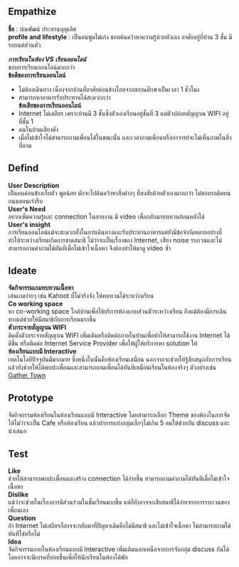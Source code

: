 ## Empathize

**ชื่อ** : ปณพัฒน์ ประสานบุญเลิศ  
**profile and lifestyle** : เป็นคนพูดไม่เก่ง ชอบค้นคว้าหาความรู้ด้วยตัวเอง อาศัยอยู่ที่บ้าน 3 ชั้น มีรถยนต์ส่วนตัว

**_การเรียนในห้อง VS เรียนออนไลน์_**  
ชอบการเรียนออนไลน์มากกว่า  
**ข้อดีของการเรียนออนไลน์**

- ไม่ต้องเดินทาง เนื่องจากบ้านที่อาศัยค่อนข้างไกลจากสถานศึกษาเป็นเวลา 1 ชั่วโมง
- สามารถหาอาหารรับประทานได้สะดวกกว่า  
  **ข้อเสียของการเรียนออนไลน์**
- Internet ไม่เสถียร เพราะบ้านมี 3 ชั้นซึ่งตัวเองเรียนอยู่ชั้นที่ 3 แต่ตัวปล่อยสัญญาณ WIFI อยู่ที่ชั้น 1
- คนในบ้านเสียงดัง
- เมื่อไม่เข้าใจไม่สามารถถามเพื่อนได้ในขณะนั้น และเวลาถามเพื่อนหรืออาจารย์จะไม่เห็นภาพในสิ่งที่ถาม

## Defind

**User Description**  
เป็นคนค่อนข้างเก็บตัว พูดน้อย มักจะไปค้นคว้าหาสิ่งต่างๆ ที่สงสัยด้วยตัวเองมากกว่า ไม่ชอบรถติดบนถนนตอนเร่งรีบ  
**User's Need**  
อยากเพิ่มความรู้และ connection ในสายงาน มี video เพื่อกลับมาทบทวนย้อนหลังได้  
**User's insight**  
การเรียนออนไลน์แม้จะสะดวกทั้งในการเดินทางและรับประทานอาหารแต่ยังมีข้อจำกัดหลายอย่างที่ทำให้ระหว่างเรียนเกิดการขาดสมาธิ ไม่ว่าจะเป็นเรื่องของ Internet, เสียง noise รบกวนและไม่สามารถถามคำถามได้ทันทีเมื่อไม่เข้าใจเนื้อหา จึงต้องทำให้มาดู video ซ้ำ

## Ideate

**จัดกิจกรรมเกมทบทวนเนื้อหา**  
เล่นเกมง่ายๆ เช่น Kahoot ที่ไม่จริงจัง ให้ทบทวนได้ระหว่างเรียน  
**Co working space**  
หา co-working space ใกล้บ้านเพื่อใช้บริการห้องแบบส่วนตัวระหว่างเรียน ถึงแม้ต้องมีการเดินทางแต่ช่วยให้มีสมาธิกับการเรียนมากขึ้น  
**ตัวกระจายสัญญาณ WIFI**  
ติดตั้งตัวกระจายสัญญาณ WIFI เพิ่มเติมหรือติดต่อภายในบ้านเพื่อทำให้สามารถใช้งาน Internet ได้ดีขึ้น หรือติดต่อ Internet Service Provider เพื่อให้ผู้ให้บริการหา solution ให้  
**ห้องเรียนแบบมี Interactive**  
เทคโนโลยีปัจจุบันมีมากมาย ซึ่งหนึ่งในนั้นคือห้องเรียนเสมือน นอกจากจะช่วยให้รู้สึกสนุกกับการเรียนแล้วยังช่วยให้ได้พบปะเพื่อนและสามารถถามเพื่อนได้ทันทีเหมือนเรียนในห้องจริงๆ ตัวอย่างเช่น [Gather Town](https://www.gather.town/)

## Prototype

จัดกิจกรรมห้องเรียนในห้องเรียนแบบมี Interactive โดยสามารถเลือก Theme ของห้องในการจัดได้ไม่ว่าจะเป็น Cafe หรือห้องเรียน แล้วทำการแบ่งกลุ่มเล็กๆไม่เกิน 5 คนให้ช่วยกัน discuss และนำเสนอ

## Test

**Like**  
ช่วยให้สามารถพบปะเพื่อนและสร้าง connection ได้ง่ายขึ้น สามารถถามคำถามได้ทันทีเมื่อไม่เข้าใจเนื้อหา  
**Dislike**  
แม้ว่าจะช่วยในเรื่องการมีส่วนร่วมในชั้นเรียนมากขึ้น แต่ก็ยังอาจจะเสียสมาธิได้ง่ายจากการรบกวนของเพื่อนเอง  
**Question**  
ถ้า Internet ไม่เสถียรก็อาจจะกลับมาที่ปัญหาเดิมคือไม่มีสมาธิ และไม่เข้าใจเนื้อหา ไม่สามารถถามได้ทันทีใช่หรือไม่  
**Idea**  
จัดกิจกรรมภายในห้องเรียนแบบมี Interactive เพิ่มเติมนอกเหนือจากการจับกลุ่ม discuss กันได้ โดยอาจจะมีเบรคที่บ่อยขึ้นเพื่อให้นักเรียนในห้องได้พัก
